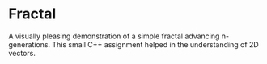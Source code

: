 # Fractal
A visually pleasing demonstration of a simple fractal advancing n-generations. This small C++ assignment helped in the understanding of 2D vectors.
